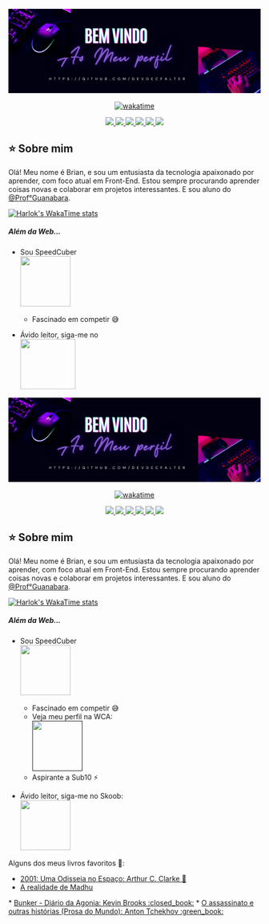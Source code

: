 <div align="center">
          
![Banner](https://raw.githubusercontent.com/DevDecfalter/DevDecfalter/main/bem-vindo.png)

[![wakatime](https://wakatime.com/badge/user/018e3f91-aa3d-4aa8-92b4-71fa85a0fd74.svg)](https://wakatime.com/@018e3f91-aa3d-4aa8-92b4-71fa85a0fd74)

<a href="https://github.com/DevDecfalter" target="blank">
          <img src="https://img.shields.io/badge/GitHub-171515?style=for-the-badge&logo=github&logoColor=HexaCorLogo" target="_blank" /> 
</a>

<a href="https://www.linkedin.com/in/brian-muniz-silveira-220367297/" target="blank">
 <img src="https://img.shields.io/badge/LinkedIn-rgb(10,%20102,%20194)?style=for-the-badge&logo=linkedin&logoColor=HexaCorLogo" target="_blank" /> 
</a>

<a href="mailto:devdec463@gmail.com" target="blank">
 <img src="https://img.shields.io/badge/Gmail-EA4335?style=for-the-badge&logo=gmail&logoColor=fff" target="_blank"> 
</a>

<a href="https://www.instagram.com/mxlfylxrd/" target="blank">
 <img src="https://img.shields.io/badge/Instagram-d62976?style=for-the-badge&logo=instagram&logoColor=fff" target="_blank"> 
</a>

<a href="https://www.duolingo.com/profile/Decfalter" target="_blank">
 <img src="https://img.shields.io/badge/Duolingo-%234DC730.svg?style=for-the-badge&logo=Duolingo&logoColor=white">

<a href="https://steamcommunity.com/profiles/76561198892657477">
 <img src="https://img.shields.io/badge/steam-%23000000.svg?style=for-the-badge&logo=steam&logoColor=white" target="_blank">
</a>

</div>

## :star: Sobre mim

Olá! Meu nome é Brian, e sou um entusiasta da tecnologia apaixonado por aprender, com foco atual em Front-End. Estou sempre procurando aprender coisas novas e colaborar em projetos interessantes. E sou aluno do <a href="https://github.com/gustavoguanabara" target="_blank">@Prof°Guanabara</a>.

[![Harlok's WakaTime stats](https://github-readme-stats.vercel.app/api/wakatime?username=DevDec&layout=compact)](https://github.com/anuraghazra/github-readme-stats)

##### Além da Web...

* Sou SpeedCuber <br>
  <a href="https://www.worldcubeassociation.org/persons/2024SILV15"><img src="https://www.worldcubeassociation.org/assets/WCA%20Logo%202020-061de52e4072abad5c277eb08f333316d1ff9133c14fc061e61f291c6c1547f7.svg" width="100" height="100"></a>
  * Fascinado em competir :sweat_smile:
 
* Ávido leitor, siga-me no <br>
<a href="https://www.skoob.com.br/usuario/10275762" target="_blank"><img src="https://imgs.search.brave.com/jSn-jJCCWxAYKtPZgAjY_6KpKcUfDJ7OiAhJUd3Vgzw/rs:fit:860:0:0/g:ce/aHR0cHM6Ly93d3cu/Zm9saGF1bmljYS5j/b20uYnIvd3AtY29u/dGVudC91cGxvYWRz/LzIwMjIvMDYvc2tv/b2IuanBn" width="110" height="100" ></a>

<div align="center">
          
![Banner](https://raw.githubusercontent.com/DevDecfalter/DevDecfalter/main/bem-vindo.png)

[![wakatime](https://wakatime.com/badge/user/018e3f91-aa3d-4aa8-92b4-71fa85a0fd74.svg)](https://wakatime.com/@018e3f91-aa3d-4aa8-92b4-71fa85a0fd74)

<a href="https://github.com/DevDecfalter" target="blank">
          <img src="https://img.shields.io/badge/GitHub-171515?style=for-the-badge&logo=github&logoColor=HexaCorLogo" target="_blank" /> 
</a>

<a href="https://www.linkedin.com/in/brian-muniz-silveira-220367297/" target="blank">
 <img src="https://img.shields.io/badge/LinkedIn-rgb(10,%20102,%20194)?style=for-the-badge&logo=linkedin&logoColor=HexaCorLogo" target="_blank" /> 
</a>

<a href="mailto:devdec463@gmail.com" target="blank">
 <img src="https://img.shields.io/badge/Gmail-EA4335?style=for-the-badge&logo=gmail&logoColor=fff" target="_blank"> 
</a>

<a href="https://www.instagram.com/mxlfylxrd/" target="blank">
 <img src="https://img.shields.io/badge/Instagram-d62976?style=for-the-badge&logo=instagram&logoColor=fff" target="_blank"> 
</a>

<a href="https://www.duolingo.com/profile/Decfalter" target="_blank">
 <img src="https://img.shields.io/badge/Duolingo-%234DC730.svg?style=for-the-badge&logo=Duolingo&logoColor=white">

<a href="https://steamcommunity.com/profiles/76561198892657477">
 <img src="https://img.shields.io/badge/steam-%23000000.svg?style=for-the-badge&logo=steam&logoColor=white" target="_blank">
</a>

</div>

## :star: Sobre mim

Olá! Meu nome é Brian, e sou um entusiasta da tecnologia apaixonado por aprender, com foco atual em Front-End. Estou sempre procurando aprender coisas novas e colaborar em projetos interessantes. E sou aluno do <a href="https://github.com/gustavoguanabara" target="_blank">@Prof°Guanabara</a>.

[![Harlok's WakaTime stats](https://github-readme-stats.vercel.app/api/wakatime?username=DevDec&layout=compact)](https://github.com/anuraghazra/github-readme-stats)

##### Além da Web...

* Sou SpeedCuber <br>
  <a href="https://www.worldcubeassociation.org/persons/2024SILV15"><img src="https://cdn.icon-icons.com/icons2/81/PNG/256/rubiks_cube_15542.png" width="100" height="100"></a>
  * Fascinado em competir :sweat_smile:
  * Veja meu perfil na WCA:<br> <a href="" target="_blank" rel="external" title="World Cube Association"><img src="https://www.worldcubeassociation.org/assets/WCA%20Logo%202020-061de52e4072abad5c277eb08f333316d1ff9133c14fc061e61f291c6c1547f7.svg" width="100" height="100"></a>
  * Aspirante a Sub10 :zap:
 
* Ávido leitor, siga-me no Skoob:<br>
<a href="https://www.skoob.com.br/usuario/10275762" target="_blank"><img src="https://imgs.search.brave.com/2iNbtKVg8Ou7WH5zdrfDoXdMHAO0xuDs_tda2MKQpJs/rs:fit:860:0:0/g:ce/aHR0cHM6Ly9jZG4u/aWNvbi1pY29ucy5j/b20vaWNvbnMyLzI2/MjIvUE5HLzUxMi9i/cmFuZF9za29vYl9p/Y29uXzE1NzgwMi5w/bmc" width="100" height="100" ></a>

Alguns dos meus livros favoritos :book::
* <a href="https://www.skoob.com.br/2001-uma-odisseia-no-espaco-4457ed5516.html" target="_blank" rel="external">2001: Uma Odisseia no Espaço: Arthur C. Clarke :orange_book:</a>	
* <a href="https://www.skoob.com.br/a-realidade-de-madhu-415248ed471546.html" target="_blank" rel="external">A realidade de Madhu
</a>
* <a href="https://www.skoob.com.br/o-assassinato-e-outras-historias-10923ed384772.html" target="_blank" rel="external">Bunker - Diário da Agonia: Kevin Brooks :closed_book:</a>
* <a href="https://www.skoob.com.br/o-assassinato-e-outras-historias-10923ed384772.html" target="_blank" rel="external">O assassinato e outras histórias (Prosa do Mundo): Anton Tchekhov :green_book:</a>
